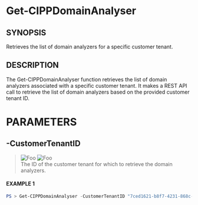 # Get-CIPPDomainAnalyser
## SYNOPSIS
Retrieves the list of domain analyzers for a specific customer tenant.
## DESCRIPTION
The Get-CIPPDomainAnalyser function retrieves the list of domain analyzers associated with a specific customer tenant. It makes a REST API call to retrieve the list of domain analyzers based on the provided customer tenant ID.
# PARAMETERS

## **-CustomerTenantID**
> ![Foo](https://img.shields.io/badge/Type-String-Blue?) ![Foo](https://img.shields.io/badge/Mandatory-TRUE-Red?) \
The ID of the customer tenant for which to retrieve the domain analyzers.

 #### EXAMPLE 1
```powershell
PS > Get-CIPPDomainAnalyser -CustomerTenantID "7ced1621-b8f7-4231-868c-bc6b1a2f1778"
```

